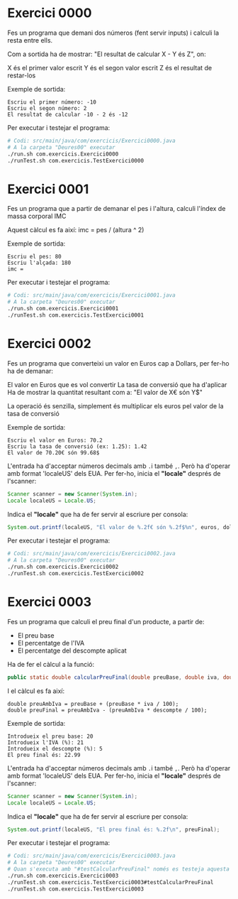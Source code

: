 # Exercici 0000

Fes un programa que demani dos números (fent servir inputs) i calculi la resta entre ells.

Com a sortida ha de mostrar: "El resultat de calcular X - Y és Z", on:

X és el primer valor escrit
Y és el segon valor escrit
Z és el resultat de restar-los

Exemple de sortida:

```text
Escriu el primer número: -10
Escriu el segon número: 2
El resultat de calcular -10 - 2 és -12
```

Per executar i testejar el programa:

```bash
# Codi: src/main/java/com/exercicis/Exercici0000.java
# A la carpeta "Deures00" executar
./run.sh com.exercicis.Exercici0000
./runTest.sh com.exercicis.TestExercici0000
```

# Exercici 0001

Fes un programa que a partir de demanar el pes i l'altura, calculi l'índex de massa corporal IMC

Aquest càlcul es fa així: imc = pes / (altura ^ 2)

Exemple de sortida:

```text
Escriu el pes: 80
Escriu l'alçada: 180
imc = 
```

Per executar i testejar el programa:

```bash
# Codi: src/main/java/com/exercicis/Exercici0001.java
# A la carpeta "Deures00" executar
./run.sh com.exercicis.Exercici0001
./runTest.sh com.exercicis.TestExercici0001
```

# Exercici 0002

Fes un programa que converteixi un valor en Euros cap a Dollars, per fer-ho ha de demanar:

El valor en Euros que es vol convertir
La tasa de conversió que ha d'aplicar
Ha de mostrar la quantitat resultant com a: "El valor de X€ són Y$"

La operació és senzilla, simplement és multiplicar els euros pel valor de la tasa de conversió

Exemple de sortida:

```text
Escriu el valor en Euros: 70.2
Escriu la tasa de conversió (ex: 1.25): 1.42
El valor de 70.20€ són 99.68$
```

L'entrada ha d'acceptar números decimals amb `.`i també `,`. Però ha d'operar amb format 'localeUS' dels EUA. Per fer-ho, inicia el **"locale"** després de l'scanner:

```java
Scanner scanner = new Scanner(System.in);
Locale localeUS = Locale.US;
```

Indica el **"locale"** que ha de fer servir al escriure per consola:

```java
System.out.printf(localeUS, "El valor de %.2f€ són %.2f$%n", euros, dollars);
```

Per executar i testejar el programa:

```bash
# Codi: src/main/java/com/exercicis/Exercici0002.java
# A la carpeta "Deures00" executar
./run.sh com.exercicis.Exercici0002
./runTest.sh com.exercicis.TestExercici0002
```

# Exercici 0003

Fes un programa que calculi el preu final d'un producte, a partir de:

- El preu base
- El percentatge de l'IVA
- El percentatge del descompte aplicat

Ha de fer el càlcul a la funció:

```java
public static double calcularPreuFinal(double preuBase, double iva, double descompte)
````

I el càlcul es fa així:

```text
double preuAmbIva = preuBase + (preuBase * iva / 100);
double preuFinal = preuAmbIva - (preuAmbIva * descompte / 100);
```

Exemple de sortida:

```text
Introdueix el preu base: 20
Introdueix l'IVA (%): 21
Introdueix el descompte (%): 5
El preu final és: 22.99
```

L'entrada ha d'acceptar números decimals amb `.`i també `,`. Però ha d'operar amb format 'localeUS' dels EUA. Per fer-ho, inicia el **"locale"** després de l'scanner:

```java
Scanner scanner = new Scanner(System.in);
Locale localeUS = Locale.US;
```

Indica el **"locale"** que ha de fer servir al escriure per consola:

```java
System.out.printf(localeUS, "El preu final és: %.2f\n", preuFinal);
```

Per executar i testejar el programa:

```bash
# Codi: src/main/java/com/exercicis/Exercici0003.java
# A la carpeta "Deures00" executar
# Quan s'executa amb "#testCalcularPreuFinal" només es testeja aquesta funció
./run.sh com.exercicis.Exercici0003
./runTest.sh com.exercicis.TestExercici0003#testCalcularPreuFinal
./runTest.sh com.exercicis.TestExercici0003
```